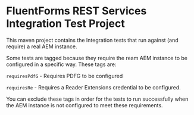 # FluentForms REST Services Integration Test Project

This maven project contains the Integration tests that run against (and require) a real AEM instance.

Some tests are tagged because they require the ream AEM instance to be configured in a specific way.  These tags are:

`requiresPdfG` - Requires PDFG to be configured

`requiresRe` - Requires a Reader Extensions credential to be configured.

You can exclude these tags in order for the tests to run successfully when the AEM instance is not configured to meet these requirements.
